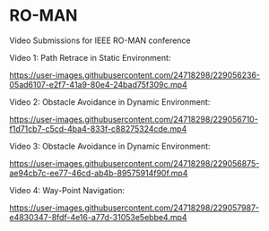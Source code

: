 # RO-MAN
Video Submissions for IEEE RO-MAN conference

Video 1: Path Retrace in Static Environment:

https://user-images.githubusercontent.com/24718298/229056236-05ad6107-e2f7-41a9-80e4-24bad75f309c.mp4


Video 2: Obstacle Avoidance in Dynamic Environment:

https://user-images.githubusercontent.com/24718298/229056710-f1d71cb7-c5cd-4ba4-833f-c88275324cde.mp4

Video 3: Obstacle Avoidance in Dynamic Environment:

https://user-images.githubusercontent.com/24718298/229056875-ae94cb7c-ee77-46cd-ab4b-89575914f90f.mp4

Video 4: Way-Point Navigation: 

https://user-images.githubusercontent.com/24718298/229057987-e4830347-8fdf-4e16-a77d-31053e5ebbe4.mp4

